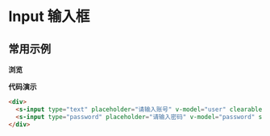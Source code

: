 # Input 输入框

## 常用示例

**浏览**

<ClientOnly>
<s-input></s-input>
</ClientOnly>

**代码演示**

```html
<div>
  <s-input type="text" placeholder="请输入账号" v-model="user" clearable></s-input>
  <s-input type="password" placeholder="请输入密码" v-model="password" showPassword></s-input>
</div>
```
